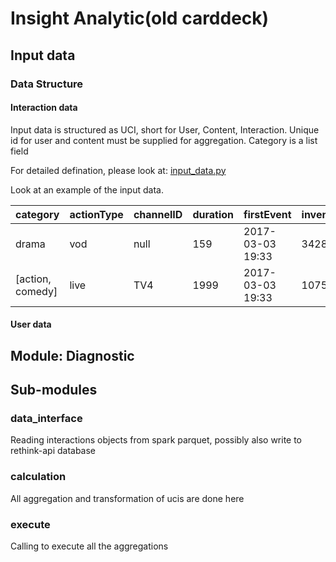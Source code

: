 # Insight Analytic(old carddeck)

## Input data

### Data Structure

#### Interaction data

Input data is structured as UCI, short for User, Content, Interaction. Unique id for user and content must be supplied for aggregation. Category is a list field

For detailed defination, please look at: [input_data.py](https://git.vionlabs.com/)

Look at an example of the input data.

| category         | actionType | channelID | duration | firstEvent       | inventoryID | runtime | title   | season | episode | userID |
|------------------|------------|-----------|----------|------------------|-------------|---------|---------|--------|---------|--------|
| drama            | vod        | null      | 159      | 2017-03-03 19:33 | 342857      | 7200    | Gravity | null   | null    | 233212 |
| [action, comedy] | live       | TV4       | 1999     | 2017-03-03 19:33 | 107519      | 5600    | Veep    | 1      | 11      | 233212 |

#### User data

## Module: Diagnostic

## Sub-modules

### data_interface

Reading interactions objects from spark parquet, possibly also write to rethink-api database

### calculation

All aggregation and transformation of ucis are done here

###  execute

Calling to execute all the aggregations
